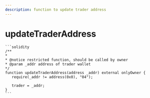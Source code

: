 ```yaml
---
description: function to update trader address
---
```


# updateTraderAddress

````solidity
```solidity
/**
*
* @notice restricted function, should be called by owner
* @param _addr address of trader wallet
*/
function updateTraderAddress(address _addr) external onlyOwner {
   require(_addr != address(0x0), "04");

   trader = _addr;
}
```
````

